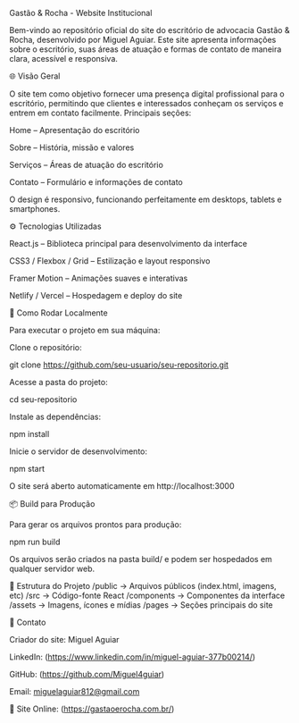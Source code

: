 Gastão & Rocha - Website Institucional

Bem-vindo ao repositório oficial do site do escritório de advocacia Gastão & Rocha, desenvolvido por Miguel Aguiar. Este site apresenta informações sobre o escritório, suas áreas de atuação e formas de contato de maneira clara, acessível e responsiva.

🌐 Visão Geral

O site tem como objetivo fornecer uma presença digital profissional para o escritório, permitindo que clientes e interessados conheçam os serviços e entrem em contato facilmente.
Principais seções:

Home – Apresentação do escritório

Sobre – História, missão e valores

Serviços – Áreas de atuação do escritório

Contato – Formulário e informações de contato

O design é responsivo, funcionando perfeitamente em desktops, tablets e smartphones.

⚙️ Tecnologias Utilizadas

React.js – Biblioteca principal para desenvolvimento da interface

CSS3 / Flexbox / Grid – Estilização e layout responsivo

Framer Motion – Animações suaves e interativas

Netlify / Vercel – Hospedagem e deploy do site

🚀 Como Rodar Localmente

Para executar o projeto em sua máquina:

Clone o repositório:

git clone https://github.com/seu-usuario/seu-repositorio.git


Acesse a pasta do projeto:

cd seu-repositorio


Instale as dependências:

npm install


Inicie o servidor de desenvolvimento:

npm start


O site será aberto automaticamente em http://localhost:3000

📦 Build para Produção

Para gerar os arquivos prontos para produção:

npm run build


Os arquivos serão criados na pasta build/ e podem ser hospedados em qualquer servidor web.

📁 Estrutura do Projeto
/public        -> Arquivos públicos (index.html, imagens, etc)
/src           -> Código-fonte React
  /components  -> Componentes da interface
  /assets      -> Imagens, ícones e mídias
  /pages       -> Seções principais do site

📝 Contato

Criador do site: Miguel Aguiar

LinkedIn: (https://www.linkedin.com/in/miguel-aguiar-377b00214/)

GitHub: (https://github.com/Miguel4guiar)

Email: miguelaguiar812@gmail.com

🔗 Site Online: (https://gastaoerocha.com.br/)
